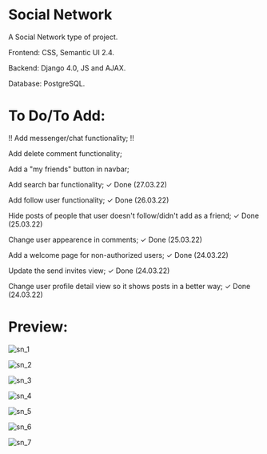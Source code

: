 # Social Network

A Social Network type of project. 

Frontend: CSS, Semantic UI 2.4.

Backend: Django 4.0, JS and AJAX.

Database: PostgreSQL.

# To Do/To Add:

!! Add messenger/chat functionality; !!

Add delete comment functionality;

Add a "my friends" button in navbar;

Add search bar functionality;
✓ Done (27.03.22)

Add follow user functionality;
✓ Done (26.03.22)

Hide posts of people that user doesn't follow/didn't add as a friend;
✓ Done (25.03.22)

Change user appearence in comments;
✓ Done (25.03.22)

Add a welcome page for non-authorized users;
✓ Done (24.03.22)

Update the send invites view;
✓ Done (24.03.22)

Change user profile detail view so it shows posts in a better way;
✓ Done (24.03.22)

# Preview:

![sn_1](https://user-images.githubusercontent.com/86254474/160279062-78d2e0bd-5fe8-477f-a38d-b383467c6f2b.png)

![sn_2](https://user-images.githubusercontent.com/86254474/160279063-7a22f8b7-5839-48cf-8f47-a2eec225c189.png)

![sn_3](https://user-images.githubusercontent.com/86254474/160279064-9b6923d4-fc6c-4111-a3b4-3570a597eed3.png)

![sn_4](https://user-images.githubusercontent.com/86254474/160279065-e3821c9e-b077-4eb6-bf6b-46d39423a6b2.png)

![sn_5](https://user-images.githubusercontent.com/86254474/160279067-ece9e1b2-c7e4-4d5e-9bec-f29f47bc7510.png)

![sn_6](https://user-images.githubusercontent.com/86254474/160279068-4c0957c9-a7bb-4276-aef9-9f7850c34a1c.png)

![sn_7](https://user-images.githubusercontent.com/86254474/160279071-c454da77-3e21-410b-8227-142ab236f43c.png)
